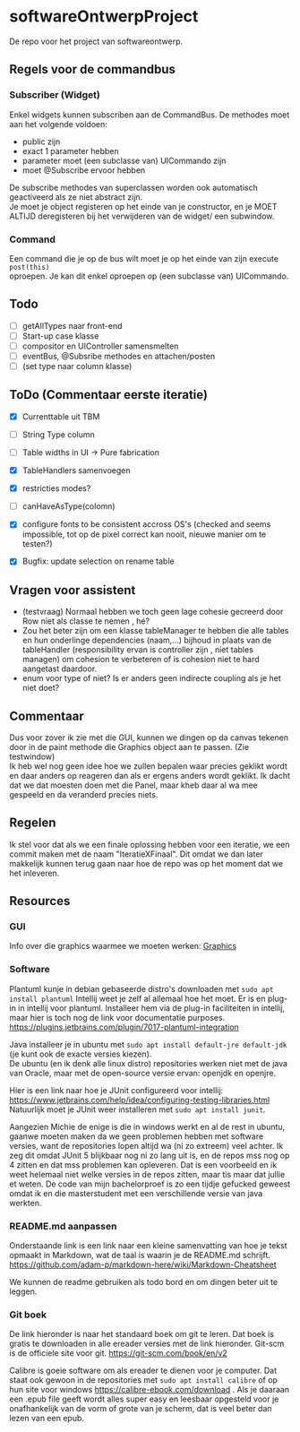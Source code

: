 # softwareOntwerpProject
De repo voor het project van softwareontwerp.

## Regels voor de commandbus
### Subscriber (Widget)
Enkel widgets kunnen subscriben aan de CommandBus.
De methodes moet aan het volgende voldoen:
- public zijn
- exact 1 parameter hebben
- parameter moet (een subclasse van) UICommando zijn
- moet @Subscribe ervoor hebben

De subscribe methodes van superclassen worden ook automatisch geactiveerd als ze niet abstract zijn.  
Je moet je object registeren op het einde van je constructor,
en je MOET ALTIJD deregisteren bij het verwijderen van de widget/ een subwindow.

### Command
Een command die je op de bus wilt moet je op het einde van zijn execute  
`post(this)`  
oproepen.
Je kan dit enkel oproepen op (een subclasse van) UICommando.

## Todo
- [ ] getAllTypes naar front-end
- [ ] Start-up case klasse
- [ ] compositor en UIController samensmelten
- [ ] eventBus, @Subsribe methodes en attachen/posten
- [ ] (set type naar column klasse)

## ToDo (Commentaar eerste iteratie)

- [x] Currenttable uit TBM
- [ ] String Type column
- [ ] Table widths in UI -> Pure fabrication
- [x] TableHandlers samenvoegen
- [x] restricties modes?
- [ ] canHaveAsType(colomn)
- [x] configure fonts to be consistent accross OS's (checked and seems impossible, tot op de pixel correct kan nooit, nieuwe manier om te testen?)
- [x] Bugfix: update selection on rename table


## Vragen voor assistent

- (testvraag) Normaal hebben we toch geen lage
cohesie gecreerd door Row niet als classe te nemen
, hé?
- Zou het beter zijn om een klasse tableManager te hebben
die alle tables en hun onderlinge dependencies (naam,...)
bijhoud in plaats van de tableHandler (responsibility ervan is controller zijn
, niet tables managen) om cohesion te verbeteren
of is cohesion niet te hard aangetast daardoor.
- enum voor type of niet? Is er anders geen indirecte coupling als je het niet doet?

## Commentaar
Dus voor zover ik zie met die GUI, kunnen
we dingen op da canvas tekenen door in de
paint methode die Graphics object aan te passen.
(Zie testwindow)  
Ik heb wel nog geen idee hoe we zullen bepalen
waar precies geklikt wordt en daar anders op reageren
dan als er ergens anders wordt geklikt.
Ik dacht dat we dat moesten doen met die Panel,
maar kheb daar al wa mee gespeeld en da veranderd precies niets.


## Regelen

Ik stel voor dat als we een finale oplossing hebben voor een iteratie,
we een commit maken met de naam "IteratieXFinaal".
Dit omdat we dan later makkelijk kunnen terug gaan naar hoe de repo was op het moment dat we het inleveren.

## Resources

### GUI
Info over die graphics waarmee we moeten werken:
[Graphics](https://docs.oracle.com/javase/tutorial/2d/basic2d/index.html)

### Software

Plantuml kunje in debian gebaseerde distro's downloaden met
`sudo apt install plantuml`
Intellij weet je zelf al allemaal hoe het moet.
Er is en plug-in in intellij voor plantuml.
Installeer hem via de plug-in faciliteiten in intellij, maar hier is toch nog de link voor documentatie purposes.
https://plugins.jetbrains.com/plugin/7017-plantuml-integration


Java installeer je in ubuntu met `sudo apt install default-jre default-jdk ` (je kunt ook de exacte versies kiezen).  
De ubuntu (en ik denk alle linux distro) repositories werken niet met de java van Oracle, maar met de open-source versie ervan: openjdk en openjre.

Hier is een link naar hoe je JUnit configureerd voor intellij:  
https://www.jetbrains.com/help/idea/configuring-testing-libraries.html  
Natuurlijk moet je JUnit weer installeren met `sudo apt install junit`.  


Aangezien Michie de enige is die in windows werkt en al de rest in ubuntu, gaanwe moeten maken da we geen problemen hebben met software versies, want de repositories lopen altijd wa (ni zo extreem) veel achter.
Ik zeg dit omdat JUnit 5 blijkbaar nog ni zo lang uit is, en de repos mss nog op 4 zitten en dat mss problemen kan opleveren.
Dat is een voorbeeld en ik weet helemaal niet welke versies in de repos zitten, maar tis maar dat jullie et weten.
De code van mijn bachelorproef is zo een tijdje gefucked geweest omdat ik en die masterstudent met een verschillende versie van java werkten.


### README.md aanpassen

Onderstaande link is een link naar een kleine samenvatting van hoe je tekst opmaakt in Markdown, wat de taal is waarin je de README.md schrijft.
https://github.com/adam-p/markdown-here/wiki/Markdown-Cheatsheet

We kunnen de readme gebruiken als todo bord en om dingen beter  uit te leggen.


### Git boek

De link hieronder is naar het standaard boek om git te leren.
Dat boek is gratis te downloaden in alle ereader versies met de link hieronder.
Git-scm is de officiele site voor git.
https://git-scm.com/book/en/v2

Calibre is goeie software om als ereader te dienen voor je computer.
Dat staat ook gewoon in de repositories met `sudo apt install calibre` of op hun site voor windows https://calibre-ebook.com/download .
Als je daaraan een .epub file geeft wordt alles super easy en leesbaar opgesteld voor je onafhankelijk van de vorm of grote van je scherm, dat is veel beter dan lezen van een epub. 

